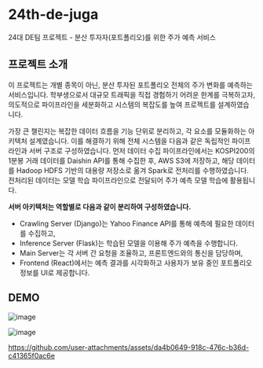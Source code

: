 # 24th-de-juga
24대 DE팀 프로젝트 - 분산 투자자(포트폴리오)를 위한 주가 예측 서비스

## 프로젝트 소개

이 프로젝트는 개별 종목이 아닌, 분산 투자된 포트폴리오 전체의 주가 변화를 예측하는 서비스입니다. 학부생으로서 대규모 트래픽을 직접 경험하기 어려운 한계를 극복하고자, 의도적으로 파이프라인을 세분화하고 시스템의 복잡도를 높여 프로젝트를 설계하였습니다. 
  
  가장 큰 챌린지는 복잡한 데이터 흐름을 기능 단위로 분리하고, 각 요소를 모듈화하는 아키텍처 설계였습니다. 이를 해결하기 위해 전체 시스템을 다음과 같은 독립적인 파이프라인과 서버 구조로 구성하였습니다. 먼저 데이터 수집 파이프라인에서는 KOSPI200의 1분봉 거래 데이터를 Daishin API를 통해 수집한 후, AWS S3에 저장하고, 해당 데이터를 Hadoop HDFS 기반의 대용량 저장소로 옮겨 Spark로 전처리를 수행하였습니다. 전처리된 데이터는 모델 학습 파이프라인으로 전달되어 주가 예측 모델 학습에 활용됩니다.

**서버 아키텍처는 역할별로 다음과 같이 분리하여 구성하였습니다.**

- Crawling Server (Django)는 Yahoo Finance API를 통해 예측에 필요한 데이터를 수집하고,
- Inference Server (Flask)는 학습된 모델을 이용해 주가 예측을 수행합니다.
- Main Server는 각 서버 간 요청을 조율하고, 프론트엔드와의 통신을 담당하며,
- Frontend (React)에서는 예측 결과를 시각화하고 사용자가 보유 중인 포트폴리오 정보를 UI로 제공합니다.


## DEMO

![image](https://github.com/YBIGTA/24th-de-juga/assets/108119782/2bbc5854-6af6-4a48-86d1-ce2c64baaa3b)

![image](https://github.com/YBIGTA/24th-de-juga/assets/108119782/9621dc5f-f535-44e2-b219-701bbb250429)



https://github.com/user-attachments/assets/da4b0649-918c-476c-b36d-c41365f0ac6e

